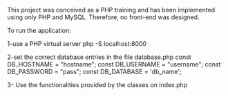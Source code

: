 This project was conceived as a PHP training and has been implemented using only PHP and MySQL.
Therefore, no front-end was designed.

To run the application:

1-use a PHP virtual server
	php -S localhost:8000
	
2-set the correct database entries in the file database.php
    const DB_HOSTNAME = "hostname";
    const DB_USERNAME = "username";
    const DB_PASSWORD = "pass";
    const DB_DATABASE = 'db_name';
	
3- Use the functionalities provided by the classes on index.php